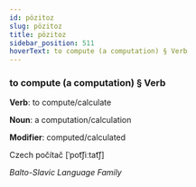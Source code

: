 ```yaml
---
id: pözitoz
slug: pözitoz
title: pözitoz
sidebar_position: 511
hoverText: to compute (a computation) § Verb
---
```


### to compute (a computation) § Verb

**Verb**: to compute/calculate

**Noun**: a computation/calculation

**Modifier**: computed/calculated

Czech počítač [ˈpot͡ʃiːtat͡ʃ]

*Balto-Slavic Language Family*